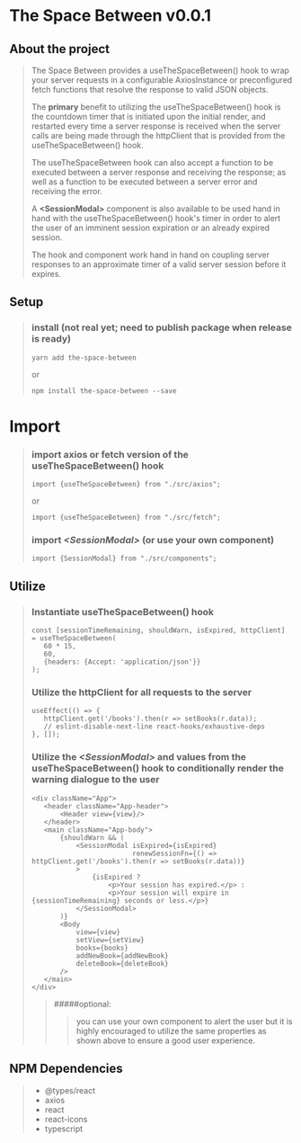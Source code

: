 
# The Space Between v0.0.1

## About the project
>
>The Space Between provides a useTheSpaceBetween() hook to wrap your server requests in a configurable AxiosInstance
>or preconfigured fetch functions that resolve the response to valid JSON objects.
>
>The **primary** benefit to utilizing the useTheSpaceBetween() hook is the countdown timer that is initiated upon the
>initial render, and restarted every time a server response is received when the server calls are being made through
>the httpClient that is provided from the useTheSpaceBetween() hook.
>
>The useTheSpaceBetween hook can also accept a function to be executed between a server response and receiving the
>response; as well as a function to be executed between a server error and receiving the error.
>
>A **<**SessionModal**>** component is also available to be used hand in hand with the useTheSpaceBetween() hook's timer
>in order to alert the user of an imminent session expiration or an already expired session.
>
>The hook and component work hand in hand on coupling server responses to an approximate timer of a valid server session
>before it expires.

## Setup
>### install (not real yet; need to publish package when release is ready)
>```
>yarn add the-space-between
>```
>or
>```
>npm install the-space-between --save
>```

# Import
>### import axios or fetch version of the useTheSpaceBetween() hook
>```
>import {useTheSpaceBetween} from "./src/axios";
>```
>or
>```
>import {useTheSpaceBetween} from "./src/fetch";
>```
>### import *<*SessionModal*>* (or use your own component)
>```
>import {SessionModal} from "./src/components";
>```

## Utilize
>### Instantiate useTheSpaceBetween() hook
>```
>const [sessionTimeRemaining, shouldWarn, isExpired, httpClient] = useTheSpaceBetween(
>    60 * 15,
>    60,
>    {headers: {Accept: 'application/json'}}
>);
>```
>### Utilize the httpClient for all requests to the server
>```
>useEffect(() => {
>    httpClient.get('/books').then(r => setBooks(r.data));
>    // eslint-disable-next-line react-hooks/exhaustive-deps
>}, []);
>```
>### Utilize the *<*SessionModal*>* and values from the useTheSpaceBetween() hook to conditionally render the warning dialogue to the user
>```
><div className="App">
>    <header className="App-header">
>        <Header view={view}/>
>    </header>
>    <main className="App-body">
>        {shouldWarn && (
>            <SessionModal isExpired={isExpired}
>                          renewSessionFn={() => httpClient.get('/books').then(r => setBooks(r.data))}
>            >
>                {isExpired ?
>                    <p>Your session has expired.</p> :
>                    <p>Your session will expire in {sessionTimeRemaining} seconds or less.</p>}
>            </SessionModal>
>        )}
>        <Body
>            view={view}
>            setView={setView}
>            books={books}
>            addNewBook={addNewBook}
>            deleteBook={deleteBook}
>        />
>    </main>
></div>
>```
>>#####optional:
>>>you can use your own component to alert the user but it is highly encouraged to utilize the same properties as shown
>>>above to ensure a good user experience.

## NPM Dependencies
>* @types/react
>* axios
>* react
>* react-icons
>* typescript
>